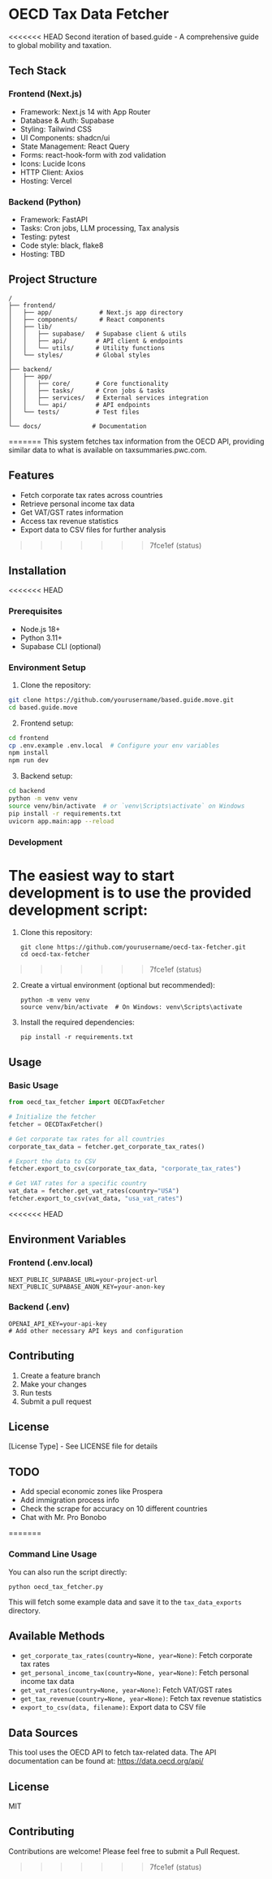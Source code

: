 # OECD Tax Data Fetcher

<<<<<<< HEAD
Second iteration of based.guide - A comprehensive guide to global mobility and taxation.

## Tech Stack

### Frontend (Next.js)
- Framework: Next.js 14 with App Router
- Database & Auth: Supabase
- Styling: Tailwind CSS
- UI Components: shadcn/ui
- State Management: React Query
- Forms: react-hook-form with zod validation
- Icons: Lucide Icons
- HTTP Client: Axios
- Hosting: Vercel

### Backend (Python)
- Framework: FastAPI
- Tasks: Cron jobs, LLM processing, Tax analysis
- Testing: pytest
- Code style: black, flake8
- Hosting: TBD

## Project Structure
```
/
├── frontend/
│   ├── app/             # Next.js app directory
│   ├── components/      # React components
│   ├── lib/            
│   │   ├── supabase/   # Supabase client & utils
│   │   ├── api/        # API client & endpoints
│   │   └── utils/      # Utility functions
│   └── styles/         # Global styles
│
├── backend/
│   ├── app/           
│   │   ├── core/       # Core functionality
│   │   ├── tasks/      # Cron jobs & tasks
│   │   ├── services/   # External services integration
│   │   └── api/        # API endpoints
│   └── tests/          # Test files
│
└── docs/              # Documentation
```
=======
This system fetches tax information from the OECD API, providing similar data to what is available on taxsummaries.pwc.com.

## Features

- Fetch corporate tax rates across countries
- Retrieve personal income tax data
- Get VAT/GST rates information
- Access tax revenue statistics
- Export data to CSV files for further analysis
>>>>>>> 7fce1ef (status)

## Installation

<<<<<<< HEAD
### Prerequisites
- Node.js 18+
- Python 3.11+
- Supabase CLI (optional)

### Environment Setup

1. Clone the repository:
```bash
git clone https://github.com/yourusername/based.guide.move.git
cd based.guide.move
```

2. Frontend setup:
```bash
cd frontend
cp .env.example .env.local  # Configure your env variables
npm install
npm run dev
```

3. Backend setup:
```bash
cd backend
python -m venv venv
source venv/bin/activate  # or `venv\Scripts\activate` on Windows
pip install -r requirements.txt
uvicorn app.main:app --reload
```

### Development

The easiest way to start development is to use the provided development script:
=======
1. Clone this repository:
   ```
   git clone https://github.com/yourusername/oecd-tax-fetcher.git
   cd oecd-tax-fetcher
   ```
>>>>>>> 7fce1ef (status)

2. Create a virtual environment (optional but recommended):
   ```
   python -m venv venv
   source venv/bin/activate  # On Windows: venv\Scripts\activate
   ```

3. Install the required dependencies:
   ```
   pip install -r requirements.txt
   ```

## Usage

### Basic Usage

```python
from oecd_tax_fetcher import OECDTaxFetcher

# Initialize the fetcher
fetcher = OECDTaxFetcher()

# Get corporate tax rates for all countries
corporate_tax_data = fetcher.get_corporate_tax_rates()

# Export the data to CSV
fetcher.export_to_csv(corporate_tax_data, "corporate_tax_rates")

# Get VAT rates for a specific country
vat_data = fetcher.get_vat_rates(country="USA")
fetcher.export_to_csv(vat_data, "usa_vat_rates")
```

<<<<<<< HEAD
## Environment Variables

### Frontend (.env.local)
```
NEXT_PUBLIC_SUPABASE_URL=your-project-url
NEXT_PUBLIC_SUPABASE_ANON_KEY=your-anon-key
```

### Backend (.env)
```
OPENAI_API_KEY=your-api-key
# Add other necessary API keys and configuration
```

## Contributing

1. Create a feature branch
2. Make your changes
3. Run tests
4. Submit a pull request

## License

[License Type] - See LICENSE file for details

## TODO
- Add special economic zones like Prospera
- Add immigration process info
- Check the scrape for accuracy on 10 different countries
- Chat with Mr. Pro Bonobo

=======
### Command Line Usage

You can also run the script directly:

```
python oecd_tax_fetcher.py
```

This will fetch some example data and save it to the `tax_data_exports` directory.

## Available Methods

- `get_corporate_tax_rates(country=None, year=None)`: Fetch corporate tax rates
- `get_personal_income_tax(country=None, year=None)`: Fetch personal income tax data
- `get_vat_rates(country=None, year=None)`: Fetch VAT/GST rates
- `get_tax_revenue(country=None, year=None)`: Fetch tax revenue statistics
- `export_to_csv(data, filename)`: Export data to CSV file

## Data Sources

This tool uses the OECD API to fetch tax-related data. The API documentation can be found at:
https://data.oecd.org/api/

## License

MIT

## Contributing

Contributions are welcome! Please feel free to submit a Pull Request.
>>>>>>> 7fce1ef (status)
